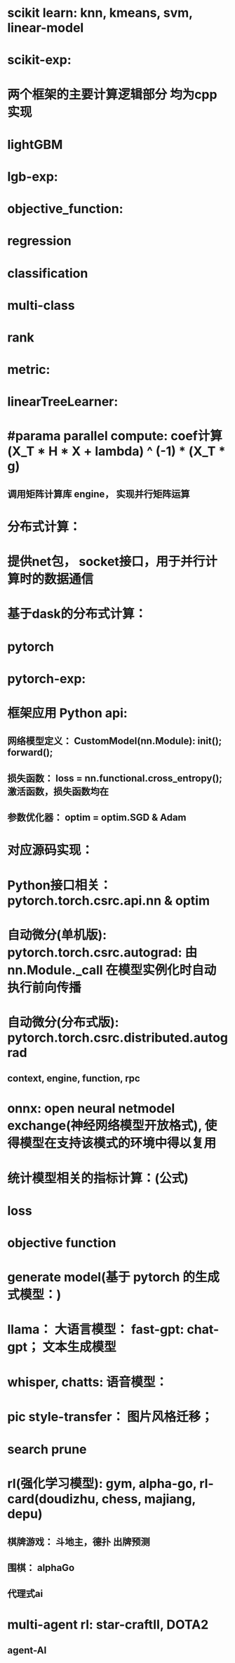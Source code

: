# #############################################
# scikit learn: knn, kmeans, svm, linear-model
# scikit-exp: 


# ##############################################

# 两个框架的主要计算逻辑部分 均为cpp 实现
# lightGBM

# lgb-exp: 

# objective_function:
# regression
# classification
# multi-class
# rank

# metric:

# linearTreeLearner:
# #parama parallel compute: coef计算 (X_T * H * X + lambda) ^ (-1) * (X_T * g)
## 调用矩阵计算库 engine， 实现并行矩阵运算

# 分布式计算：
# 提供net包， socket接口，用于并行计算时的数据通信
# 基于dask的分布式计算：


# #################################################

# pytorch

# pytorch-exp: 

# 框架应用 Python api:
## 网络模型定义： CustomModel(nn.Module): __init__(); forward();
## 损失函数： loss = nn.functional.cross_entropy(); 激活函数，损失函数均在
## 参数优化器： optim = optim.SGD & Adam

# 对应源码实现：
# Python接口相关： pytorch.torch.csrc.api.nn & optim

# 自动微分(单机版): pytorch.torch.csrc.autograd: 由 nn.Module._call 在模型实例化时自动执行前向传播
# 自动微分(分布式版): pytorch.torch.csrc.distributed.autograd
## context, engine, function, rpc

# onnx: open neural netmodel exchange(神经网络模型开放格式), 使得模型在支持该模式的环境中得以复用

# #########################################################
# 统计模型相关的指标计算：(公式)
# loss
# objective function



# ############################################################
# generate model(基于 pytorch 的生成式模型：)
# llama： 大语言模型： fast-gpt: chat-gpt； 文本生成模型
# whisper, chatts: 语音模型：
# pic style-transfer： 图片风格迁移；

# ##########################################################
# search prune

# rl(强化学习模型): gym, alpha-go, rl-card(doudizhu, chess, majiang, depu)
## 棋牌游戏： 斗地主，德扑 出牌预测
## 围棋： alphaGo

## 代理式ai
# multi-agent rl: star-craftII, DOTA2
## agent-AI 

